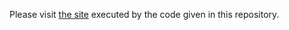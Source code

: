 Please visit [the site][link_streamlit] executed by the code given in this repository.

[link_streamlit]: https://ikibalin-moments-main-0doyyd.streamlitapp.com/
